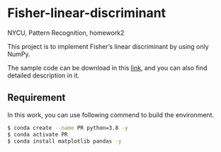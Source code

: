 # Fisher-linear-discriminant
NYCU, Pattern Recognition, homework2

This project is to implement Fisher’s linear discriminant by using only NumPy.

The sample code can be download in this [link](https://github.com/NCTU-VRDL/CS_AT0828/tree/main/HW2), and you can also find detailed description in it. 

## Requirement
In this work, you can use following commend to build the environment.

```bash
$ conda create --name PR python=3.8 -y
$ conda activate PR
$ conda install matplotlib pandas -y
```
